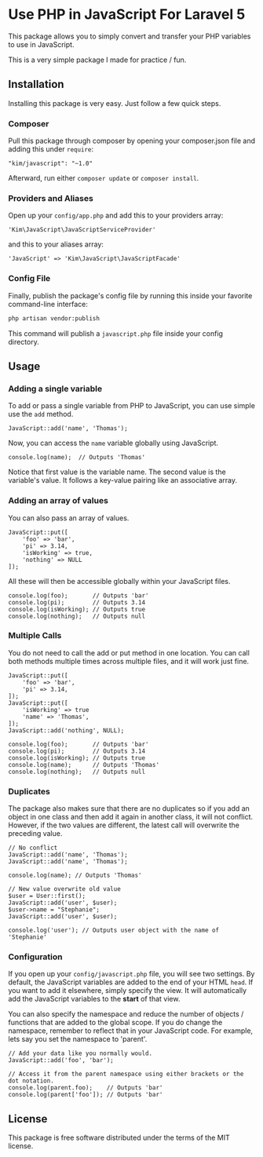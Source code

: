 # Use PHP in JavaScript For Laravel 5

This package allows you to simply convert and transfer your PHP variables to use in JavaScript.

This is a very simple package I made for practice / fun.

## Installation

Installing this package is very easy. Just follow a few quick steps.

### Composer

Pull this package through composer by opening your composer.json file and adding this under `require`:

```
"kim/javascript": "~1.0"
```

Afterward, run either `composer update` or `composer install`.

### Providers and Aliases

Open up your `config/app.php` and add this to your providers array:

```
'Kim\JavaScript\JavaScriptServiceProvider'
```

and this to your aliases array:

```
'JavaScript' => 'Kim\JavaScript\JavaScriptFacade'
```

### Config File

Finally, publish the package's config file by running this inside your favorite command-line interface:

```bash
php artisan vendor:publish
```

This command will publish a `javascript.php` file inside your config directory.

## Usage

### Adding a single variable

To add or pass a single variable from PHP to JavaScript, you can use simple use the `add` method.

```
JavaScript::add('name', 'Thomas');
```

Now, you can access the `name` variable globally using JavaScript.

```
console.log(name);	// Outputs 'Thomas'
```

Notice that first value is the variable name. The second value is the variable's value. It follows a key-value pairing like an associative array.

### Adding an array of values

You can also pass an array of values.

```
JavaScript::put([
    'foo' => 'bar',
    'pi' => 3.14,
    'isWorking' => true,
    'nothing' => NULL
]);
```

All these will then be accessible globally within your JavaScript files.

```
console.log(foo);		// Outputs 'bar'
console.log(pi);		// Outputs 3.14
console.log(isWorking);	// Outputs true
console.log(nothing);	// Outputs null
```

### Multiple Calls

You do not need to call the add or put method in one location. You can call both methods multiple times across multiple files, and it will work just fine.

```
JavaScript::put([
    'foo' => 'bar',
    'pi' => 3.14,
]);
JavaScript::put([
    'isWorking' => true
    'name' => 'Thomas',
]);
JavaScript::add('nothing', NULL);
```

```
console.log(foo);		// Outputs 'bar'
console.log(pi);		// Outputs 3.14
console.log(isWorking);	// Outputs true
console.log(name);		// Outputs 'Thomas'
console.log(nothing);	// Outputs null
```

### Duplicates

The package also makes sure that there are no duplicates so if you add an object in one class and then add it again in another class, it will not conflict. However, if the two values are different, the latest call will overwrite the preceding value.

```
// No conflict
JavaScript::add('name', 'Thomas');
JavaScript::add('name', 'Thomas');

console.log(name); // Outputs 'Thomas'

// New value overwrite old value
$user = User::first();
JavaScript::add('user', $user);
$user->name = "Stephanie";
JavaScript::add('user', $user);

console.log('user'); // Outputs user object with the name of 'Stephanie'
```

### Configuration

If you open up your `config/javascript.php` file, you will see two settings. By default, the JavaScript variables are added to the end of your HTML `head`. If you want to add it elsewhere, simply specify the view. It will automatically add the JavaScript variables to the **start** of that view.

You can also specify the namespace and reduce the number of objects / functions that are added to the global scope. If you do change the namespace, remember to reflect that in your JavaScript code. For example, lets say you set the namespace to 'parent'.

```
// Add your data like you normally would.
JavaScript::add('foo', 'bar');
```

```
// Access it from the parent namespace using either brackets or the dot notation.
console.log(parent.foo);	// Outputs 'bar'
console.log(parent['foo']);	// Outputs 'bar'
```

## License

This package is free software distributed under the terms of the MIT license.